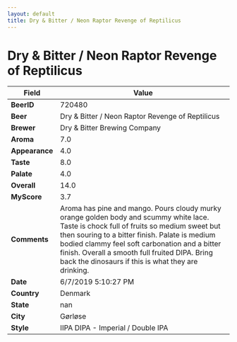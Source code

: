 ```yaml
---
layout: default
title: Dry & Bitter / Neon Raptor Revenge of Reptilicus
---
```


# Dry & Bitter / Neon Raptor Revenge of Reptilicus

| Field         | Value     |
|---------------|-----------|
| **BeerID** | 720480 |
| **Beer** | Dry & Bitter / Neon Raptor Revenge of Reptilicus |
| **Brewer** | Dry & Bitter Brewing Company |
| **Aroma** | 7.0 |
| **Appearance** | 4.0 |
| **Taste** | 8.0 |
| **Palate** | 4.0 |
| **Overall** | 14.0 |
| **MyScore** | 3.7 |
| **Comments** | Aroma has pine and mango. Pours cloudy murky orange golden body and scummy white lace. Taste is chock full of fruits so medium sweet but then souring to a bitter finish.  Palate is medium bodied clammy feel soft carbonation and a bitter finish. Overall a smooth full fruited DIPA. Bring back the dinosaurs if this is what they are drinking. |
| **Date** | 6/7/2019 5:10:27 PM |
| **Country** | Denmark |
| **State** | nan |
| **City** | Gørløse |
| **Style** | IIPA DIPA - Imperial / Double IPA |
